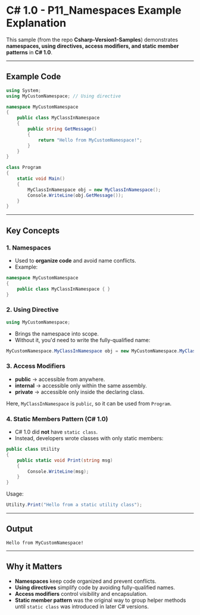 # C# 1.0 - P11_Namespaces Example Explanation

This sample (from the repo **Csharp-Version1-Samples**) demonstrates **namespaces, using directives, access modifiers, and static member patterns** in **C# 1.0**.

---

## Example Code

```csharp
using System;
using MyCustomNamespace; // Using directive

namespace MyCustomNamespace
{
    public class MyClassInNamespace
    {
        public string GetMessage()
        {
            return "Hello from MyCustomNamespace!";
        }
    }
}

class Program
{
    static void Main()
    {
        MyClassInNamespace obj = new MyClassInNamespace();
        Console.WriteLine(obj.GetMessage());
    }
}
```

---

## Key Concepts

### 1. Namespaces
- Used to **organize code** and avoid name conflicts.
- Example:
```csharp
namespace MyCustomNamespace
{
    public class MyClassInNamespace { }
}
```

### 2. Using Directive
```csharp
using MyCustomNamespace;
```
- Brings the namespace into scope.
- Without it, you'd need to write the fully-qualified name:
```csharp
MyCustomNamespace.MyClassInNamespace obj = new MyCustomNamespace.MyClassInNamespace();
```

### 3. Access Modifiers
- **public** → accessible from anywhere.
- **internal** → accessible only within the same assembly.
- **private** → accessible only inside the declaring class.

Here, `MyClassInNamespace` is `public`, so it can be used from `Program`.

### 4. Static Members Pattern (C# 1.0)
- C# 1.0 did **not** have `static class`.
- Instead, developers wrote classes with only static members:
```csharp
public class Utility
{
    public static void Print(string msg)
    {
        Console.WriteLine(msg);
    }
}
```
Usage:
```csharp
Utility.Print("Hello from a static utility class");
```

---

## Output

```
Hello from MyCustomNamespace!
```

---

## Why it Matters

- **Namespaces** keep code organized and prevent conflicts.
- **Using directives** simplify code by avoiding fully-qualified names.
- **Access modifiers** control visibility and encapsulation.
- **Static member pattern** was the original way to group helper methods until `static class` was introduced in later C# versions.
